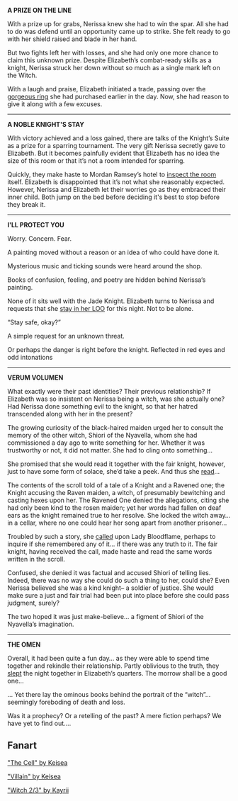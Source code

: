 <!-- title: Paper-Thin -->

**A PRIZE ON THE LINE**

With a prize up for grabs, Nerissa knew she had to win the spar. All she had to do was defend until an opportunity came up to strike. She felt ready to go with her shield raised and blade in her hand.

But two fights left her with losses, and she had only one more chance to claim this unknown prize. Despite Elizabeth’s combat-ready skills as a knight, Nerissa struck her down without so much as a single mark left on the Witch.

With a laugh and praise, Elizabeth initiated a trade, passing over the [gorgeous ring](https://www.youtube.com/live/uEB2dIe37oo?si=mzKgTVgZtwUq3Rxv&t=20334) she had purchased earlier in the day. Now, she had reason to give it along with a few excuses.

---

**A NOBLE KNIGHT'S STAY**

With victory achieved and a loss gained, there are talks of the Knight’s Suite as a prize for a sparring tournament. The very gift Nerissa secretly gave to Elizabeth. But it becomes painfully evident that Elizabeth has no idea the size of this room or that it’s not a room intended for sparring.

Quickly, they make haste to Mordan Ramsey’s hotel to [inspect the room](https://www.youtube.com/watch?v=uEB2dIe37oo&t=20591s) itself. Elizabeth is disappointed that it’s not what she reasonably expected. However, Nerissa and Elizabeth let their worries go as they embraced their inner child. Both jump on the bed before deciding it's best to stop before they break it.

---

**I'LL PROTECT YOU**

Worry. Concern. Fear.

A painting moved without a reason or an idea of who could have done it.

Mysterious music and ticking sounds were heard around the shop.

Books of confusion, feeling, and poetry are hidden behind Nerissa’s painting.

None of it sits well with the Jade Knight. Elizabeth turns to Nerissa and requests that she [stay in her LOO](https://www.youtube.com/watch?v=uEB2dIe37oo&t=22594s) for this night. Not to be alone.

“Stay safe, okay?”

A simple request for an unknown threat.

Or perhaps the danger is right before the knight. Reflected in red eyes and odd intonations

---

**VERUM VOLUMEN**

What exactly were their past identities? Their previous relationship? If Elizabeth was so insistent on Nerissa being a witch, was she actually one? Had Nerissa done something evil to the knight, so that her hatred transcended along with her in the present?

The growing curiosity of the black-haired maiden urged her to consult the memory of the other witch, Shiori of the Nyavella, whom she had commissioned a day ago to write something for her. Whether it was trustworthy or not, it did not matter. She had to cling onto something…

She promised that she would read it together with the fair knight, however, just to have some form of solace, she’d take a peek. And thus she [read](https://youtu.be/-BFf3e6YJwY?t=13021)…

The contents of the scroll told of a tale of a Knight and a Ravened one; the Knight accusing the Raven maiden, a witch, of presumably bewitching and casting hexes upon her. The Ravened One denied the allegations, citing she had only been kind to the rosen maiden; yet her words had fallen on deaf ears as the knight remained true to her resolve. She locked the witch away… in a cellar, where no one could hear her song apart from another prisoner…

Troubled by such a story, she [called](https://youtu.be/-BFf3e6YJwY?t=13185) upon Lady Bloodflame, perhaps to inquire if she remembered any of it… if there was any truth to it. The fair knight, having received the call, made haste and read the same words written in the scroll.

Confused, she denied it was factual and accused Shiori of telling lies. Indeed, there was no way she could do such a thing to her, could she? Even Nerissa believed she was a kind knight– a soldier of justice. She would make sure a just and fair trial had been put into place before she could pass judgment, surely?

The two hoped it was just make-believe... a figment of Shiori of the Nyavella’s imagination.

---

**THE OMEN**

Overall, it had been quite a fun day… as they were able to spend time together and rekindle their relationship. Partly oblivious to the truth, they [slept](https://youtu.be/-BFf3e6YJwY?t=16262) the night together in Elizabeth’s quarters. The morrow shall be a good one…

… Yet there lay the ominous books behind the portrait of the “witch”... seemingly foreboding of death and loss.

Was it a prophecy? Or a retelling of the past? A mere fiction perhaps? We have yet to find out….

## Fanart

["The Cell" by Keisea](https://x.com/Keiseeaaa/status/1925918187972964430)

["Villain" by Keisea](https://x.com/Keiseeaaa/status/1923701440473858538)

["Witch 2/3" by Kayrii](https://x.com/VulpusKayrii/status/1921056104634622391)
